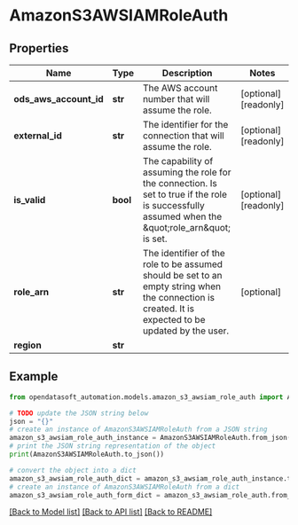 # AmazonS3AWSIAMRoleAuth


## Properties

Name | Type | Description | Notes
------------ | ------------- | ------------- | -------------
**ods_aws_account_id** | **str** | The AWS account number that will assume the role. | [optional] [readonly] 
**external_id** | **str** | The identifier for the connection that will assume the role. | [optional] [readonly] 
**is_valid** | **bool** | The capability of assuming the role for the connection. Is set to true if the role is successfully assumed when the \&quot;role_arn\&quot; is set. | [optional] [readonly] 
**role_arn** | **str** | The identifier of the role to be assumed should be set to an empty string when the connection is created. It is expected to be updated by the user. | [optional] 
**region** | **str** |  | 

## Example

```python
from opendatasoft_automation.models.amazon_s3_awsiam_role_auth import AmazonS3AWSIAMRoleAuth

# TODO update the JSON string below
json = "{}"
# create an instance of AmazonS3AWSIAMRoleAuth from a JSON string
amazon_s3_awsiam_role_auth_instance = AmazonS3AWSIAMRoleAuth.from_json(json)
# print the JSON string representation of the object
print(AmazonS3AWSIAMRoleAuth.to_json())

# convert the object into a dict
amazon_s3_awsiam_role_auth_dict = amazon_s3_awsiam_role_auth_instance.to_dict()
# create an instance of AmazonS3AWSIAMRoleAuth from a dict
amazon_s3_awsiam_role_auth_form_dict = amazon_s3_awsiam_role_auth.from_dict(amazon_s3_awsiam_role_auth_dict)
```
[[Back to Model list]](../README.md#documentation-for-models) [[Back to API list]](../README.md#documentation-for-api-endpoints) [[Back to README]](../README.md)


